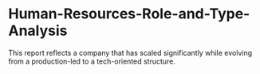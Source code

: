 # Human-Resources-Role-and-Type-Analysis
This report reflects a company that has scaled significantly while evolving from a production-led to a tech-oriented structure.
